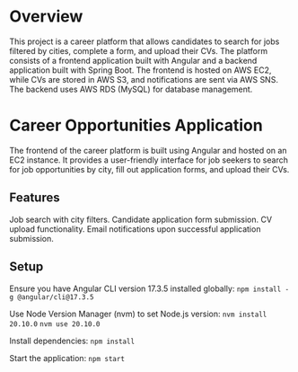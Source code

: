 # Overview
This project is a career platform that allows candidates to search for jobs filtered by cities, complete a form, and upload their CVs. The platform consists of a frontend application built with Angular and a backend application built with Spring Boot. The frontend is hosted on AWS EC2, while CVs are stored in AWS S3, and notifications are sent via AWS SNS. The backend uses AWS RDS (MySQL) for database management.

# Career Opportunities Application

The frontend of the career platform is built using Angular and hosted on an EC2 instance. It provides a user-friendly interface for job seekers to search for job opportunities by city, fill out application forms, and upload their CVs.

## Features

Job search with city filters.
Candidate application form submission.
CV upload functionality.
Email notifications upon successful application submission.

## Setup

Ensure you have Angular CLI version 17.3.5 installed globally:
````npm install -g @angular/cli@17.3.5````

Use Node Version Manager (nvm) to set Node.js version:
````nvm install 20.10.0````
````nvm use 20.10.0````

Install dependencies:
````npm install````

Start the application:
````npm start````

